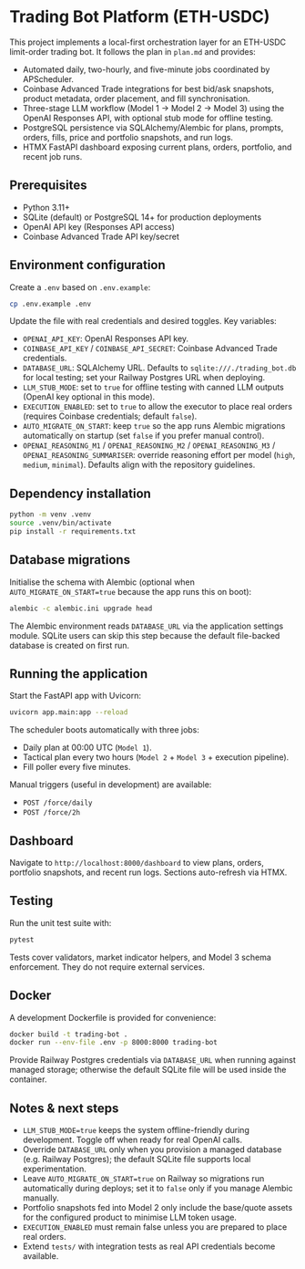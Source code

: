 # Trading Bot Platform (ETH-USDC)

This project implements a local-first orchestration layer for an ETH-USDC limit-order trading bot. It follows the plan in `plan.md` and provides:

- Automated daily, two-hourly, and five-minute jobs coordinated by APScheduler.
- Coinbase Advanced Trade integrations for best bid/ask snapshots, product metadata, order placement, and fill synchronisation.
- Three-stage LLM workflow (Model 1 → Model 2 → Model 3) using the OpenAI Responses API, with optional stub mode for offline testing.
- PostgreSQL persistence via SQLAlchemy/Alembic for plans, prompts, orders, fills, price and portfolio snapshots, and run logs.
- HTMX FastAPI dashboard exposing current plans, orders, portfolio, and recent job runs.

## Prerequisites

- Python 3.11+
- SQLite (default) or PostgreSQL 14+ for production deployments
- OpenAI API key (Responses API access)
- Coinbase Advanced Trade API key/secret

## Environment configuration

Create a `.env` based on `.env.example`:

```bash
cp .env.example .env
```

Update the file with real credentials and desired toggles. Key variables:

- `OPENAI_API_KEY`: OpenAI Responses API key.
- `COINBASE_API_KEY` / `COINBASE_API_SECRET`: Coinbase Advanced Trade credentials.
- `DATABASE_URL`: SQLAlchemy URL. Defaults to `sqlite:///./trading_bot.db` for local testing; set your Railway Postgres URL when deploying.
- `LLM_STUB_MODE`: set to `true` for offline testing with canned LLM outputs (OpenAI key optional in this mode).
- `EXECUTION_ENABLED`: set to `true` to allow the executor to place real orders (requires Coinbase credentials; default `false`).
- `AUTO_MIGRATE_ON_START`: keep `true` so the app runs Alembic migrations automatically on startup (set `false` if you prefer manual control).
- `OPENAI_REASONING_M1` / `OPENAI_REASONING_M2` / `OPENAI_REASONING_M3` / `OPENAI_REASONING_SUMMARISER`: override reasoning effort per model (`high`, `medium`, `minimal`). Defaults align with the repository guidelines.

## Dependency installation

```bash
python -m venv .venv
source .venv/bin/activate
pip install -r requirements.txt
```

## Database migrations

Initialise the schema with Alembic (optional when `AUTO_MIGRATE_ON_START=true` because the app runs this on boot):

```bash
alembic -c alembic.ini upgrade head
```

The Alembic environment reads `DATABASE_URL` via the application settings module. SQLite users can skip this step because the default file-backed database is created on first run.

## Running the application

Start the FastAPI app with Uvicorn:

```bash
uvicorn app.main:app --reload
```

The scheduler boots automatically with three jobs:

- Daily plan at 00:00 UTC (`Model 1`).
- Tactical plan every two hours (`Model 2` + `Model 3` + execution pipeline).
- Fill poller every five minutes.

Manual triggers (useful in development) are available:

- `POST /force/daily`
- `POST /force/2h`

## Dashboard

Navigate to `http://localhost:8000/dashboard` to view plans, orders, portfolio snapshots, and recent run logs. Sections auto-refresh via HTMX.

## Testing

Run the unit test suite with:

```bash
pytest
```

Tests cover validators, market indicator helpers, and Model 3 schema enforcement. They do not require external services.

## Docker

A development Dockerfile is provided for convenience:

```bash
docker build -t trading-bot .
docker run --env-file .env -p 8000:8000 trading-bot
```

Provide Railway Postgres credentials via `DATABASE_URL` when running against managed storage; otherwise the default SQLite file will be used inside the container.

## Notes & next steps

- `LLM_STUB_MODE=true` keeps the system offline-friendly during development. Toggle off when ready for real OpenAI calls.
- Override `DATABASE_URL` only when you provision a managed database (e.g. Railway Postgres); the default SQLite file supports local experimentation.
- Leave `AUTO_MIGRATE_ON_START=true` on Railway so migrations run automatically during deploys; set it to `false` only if you manage Alembic manually.
- Portfolio snapshots fed into Model 2 only include the base/quote assets for the configured product to minimise LLM token usage.
- `EXECUTION_ENABLED` must remain false unless you are prepared to place real orders.
- Extend `tests/` with integration tests as real API credentials become available.
